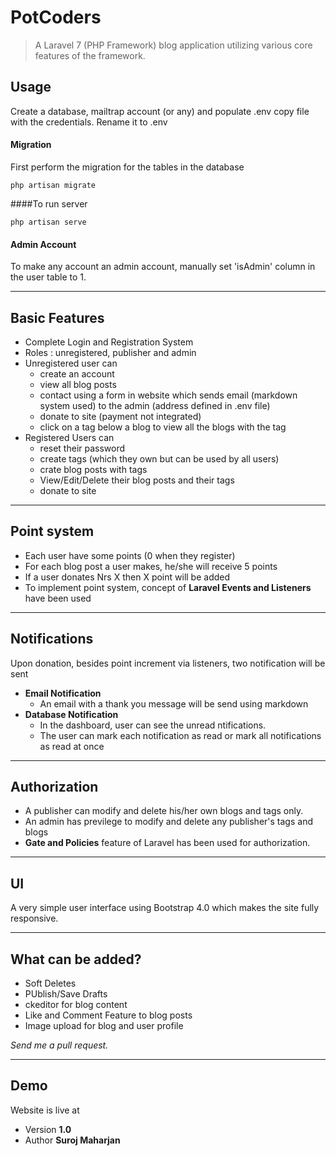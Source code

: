 # PotCoders

>A Laravel 7 (PHP Framework) blog application utilizing various core features of the framework.

## Usage
Create a database, mailtrap account (or any) and populate .env copy file with the credentials. Rename it to .env

#### Migration
First perform the migration for the tables in the database

```
php artisan migrate
```
####To run server
```
php artisan serve
```

#### Admin Account
To make any account an admin account, manually set 'isAdmin' column in the user table to 1.
***
## Basic Features
* Complete Login and Registration System
* Roles : unregistered, publisher and admin
* Unregistered user can
  * create an account
  * view all blog posts
  * contact using a form in website which sends email (markdown system used) to the admin (address defined in .env file)
  * donate to site (payment not integrated)
  * click on a tag below a blog to view all the blogs with the tag
* Registered Users can
  * reset their password
  * create tags (which they own but can be used by all users)
  * crate blog posts with tags
  * View/Edit/Delete their blog posts and their tags
  * donate to site
***
## Point system
* Each user have some points (0 when they register)
* For each blog post a user makes, he/she will receive 5 points
* If a user donates Nrs X then X point will be added
* To implement point system, concept of **Laravel Events and Listeners** have been used
***
## Notifications
Upon donation, besides point increment via listeners, two notification will be sent
  * **Email Notification**
    *  An email with a thank you message will be send using markdown
  * **Database Notification**
    *  In the dashboard, user can see the unread ntifications. 
    * The user can mark each notification as read or mark all notifications as read at once
***
## Authorization
* A publisher can modify and delete his/her own blogs and tags only.
* An admin has previlege to modify and delete any publisher's tags and blogs
* **Gate and Policies** feature of Laravel has been used for authorization.

***
## UI
A very simple user interface using Bootstrap 4.0 which makes the site fully responsive.

***
## What can be added?
* Soft Deletes
* PUblish/Save Drafts
* ckeditor for blog content
* Like and Comment Feature to blog posts
* Image upload for blog and user profile

*Send me a pull request.*
*** 
## Demo
Website is live at 
* Version **1.0**
* Author **Suroj Maharjan**


